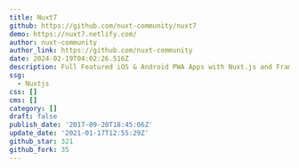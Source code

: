 ```yaml
---
title: Nuxt7
github: https://github.com/nuxt-community/nuxt7
demo: https://nuxt7.netlify.com/
author: nuxt-community
author_link: https://github.com/nuxt-community
date: 2024-02-19T04:02:26.516Z
description: Full Featured iOS & Android PWA Apps with Nuxt.js and Framework7
ssg:
  - Nuxtjs
css: []
cms: []
category: []
draft: false
publish_date: '2017-09-20T18:45:06Z'
update_date: '2021-01-17T12:55:29Z'
github_star: 321
github_fork: 35
---
```

